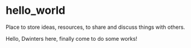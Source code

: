 # hello_world
 Place to store ideas, resources, to share and discuss things with others.

Hello, Dwinters here, finally come to do some works!
